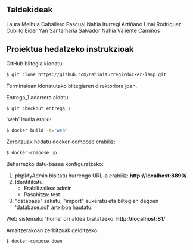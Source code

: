 ## Taldekideak
Laura Meihua Caballero Pascual
Nahia Iturregi Artiñano
Unai Rodríguez Cubillo
Eider Yan Santamaria Salvador
Nahia Valiente Camiños

## Proiektua hedatzeko instrukzioak
GitHub biltegia klonatu:
```bash
$ git clone https://github.com/nahiaiturregi/docker-lamp.git
```

Terminalean klonatutako biltegiaren direktoriora joan.

Entrega_1 adarrera aldatu:
```bash
$ git checkout entrega_1
```

'web' irudia eraiki:
```bash
$ docker build -t="web"
```

Zerbitzuak hedatu docker-compose erabiliz:
```bash
$ docker-compose up
```

Beharrezko datu-basea konfiguratzeko:
  1. phpMyAdmin bisitatu hurrengo URL-a erabiliz: **http://localhost:8890/**
  2. Identifikatu:
     - Erabiltzailea: admin
     - Pasahitza: test
  3. "database" sakatu, "import" aukeratu eta biltegian dagoen 'database.sql' artxiboa hautatu.

Web sistemako 'home' orrialdea bisitatzeko: **http://localhost:81/**

Amaitzerakoan zerbitzuak gelditzeko:
```bash
$ docker-compose down
```